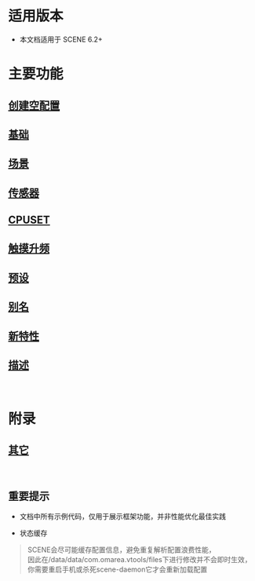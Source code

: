 # 适用版本
- 本文档适用于 SCENE 6.2+

# 主要功能
## [创建空配置](./empty.md)
## [基础](./basic.md)
## [场景](./apps.md)
## [传感器](./sensor.md)
## [CPUSET](./cpuset.md)
## [触摸升频](./booster.md)
## [预设](./presets.md)
## [别名](./alias.md)
## [新特性](./new_features.md)
## [描述](./manifest.md)

<br />

# 附录
## [其它](./others.md)

<br />

## 重要提示
- 文档中所有示例代码，仅用于展示框架功能，并非性能优化最佳实践

- 状态缓存
> SCENE会尽可能缓存配置信息，避免重复解析配置浪费性能，<br>
> 因此在/data/data/com.omarea.vtools/files下进行修改并不会即时生效，<br>
> 你需要重启手机或杀死scene-daemon它才会重新加载配置
